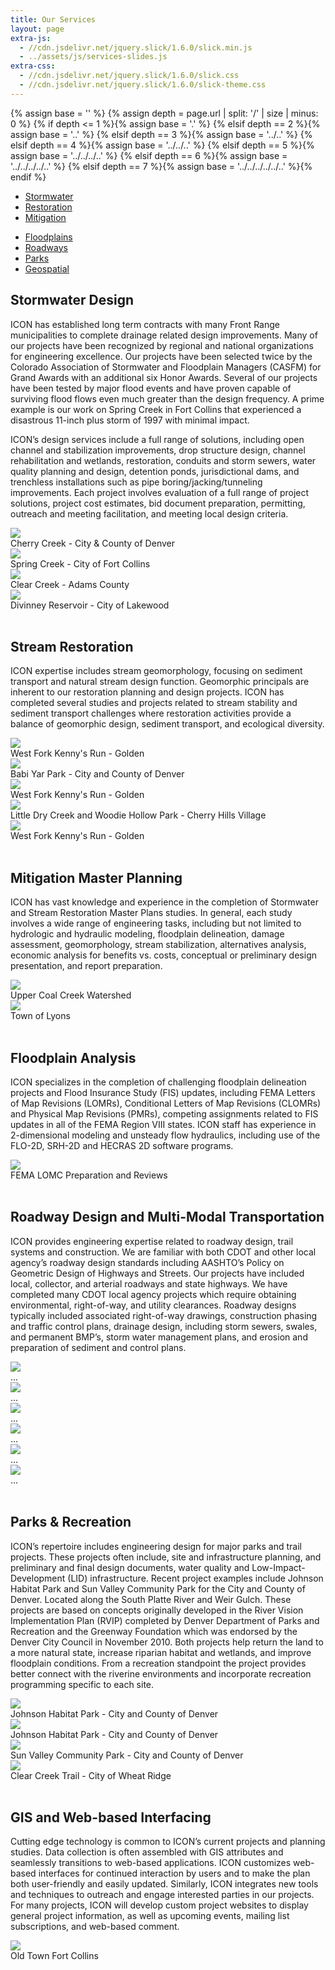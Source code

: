 ```yaml
---
title: Our Services
layout: page
extra-js:
  - //cdn.jsdelivr.net/jquery.slick/1.6.0/slick.min.js
  - ../assets/js/services-slides.js
extra-css:
  - //cdn.jsdelivr.net/jquery.slick/1.6.0/slick.css
  - //cdn.jsdelivr.net/jquery.slick/1.6.0/slick-theme.css
---
```


{% assign base = '' %}
{% assign depth = page.url | split: '/' | size | minus: 0 %}
{% if    depth <= 1 %}{% assign base = '.' %}
{% elsif depth == 2 %}{% assign base = '..' %}
{% elsif depth == 3 %}{% assign base = '../..' %}
{% elsif depth == 4 %}{% assign base = '../../..' %}
{% elsif depth == 5 %}{% assign base = '../../../..' %}
{% elsif depth == 6 %}{% assign base = '../../../../..' %}
{% elsif depth == 7 %}{% assign base = '../../../../../..' %}{% endif %}

<section>
  <ul class="actions fit small">
    <li><a href="#stormwater-design" class="button fit small special">Stormwater</a></li>
    <li><a href="#stream-restoration" class="button fit small">Restoration</a></li>
    <li><a href="#mitigation-master-planning" class="button fit small special">Mitigation</a></li>
  </ul>
  <ul class="actions fit small">  
    <li><a href="#floodplain-analysis" class="button fit small">Floodplains</a></li>
    <li><a href="#roadway-design-and-multi-modal-transportation" class="button fit small special">Roadways</a></li>
    <li><a href="#parks--recreation" class="button fit small">Parks</a></li>
    <li><a href="#gis-and-web-based-interfacing" class="button fit small special">Geospatial</a></li>
  </ul>
</section>

## Stormwater Design

ICON has established long term contracts with many Front Range municipalities to
complete drainage related design improvements. Many of our projects have been
recognized by regional and national organizations for engineering excellence.
Our projects have been selected twice by the Colorado Association of Stormwater
and Floodplain Managers (CASFM) for Grand Awards with an additional six Honor
Awards. Several of our projects have been tested by major flood events and have
proven capable of surviving flood flows even much greater than the design
frequency. A prime example is our work on Spring Creek in Fort Collins that
experienced a disastrous 11-inch plus storm of 1997 with minimal impact.

ICON’s design services include a full range of solutions, including open channel
and stabilization improvements, drop structure design, channel rehabilitation
and wetlands, restoration, conduits and storm sewers, water quality planning and
design, detention ponds, jurisdictional dams, and trenchless installations such
as pipe boring/jacking/tunneling improvements. Each project involves evaluation
of a full range of project solutions, project cost estimates, bid document
preparation, permitting, outreach and meeting facilitation, and meeting local
design criteria.

<div class="row">
  <div class="8u -2u 12u$(small)">
    <div class="sd-slides">
      <div class="image fit slide">
        <img src="{{base}}/images/sd-cherry-creek.jpg">
        <div class="slide_caption">Cherry Creek - City & County of Denver</div>
      </div>
      <div class="image fit slide">
        <img src="{{base}}/images/sd-spring-creek.jpg">
        <div class="slide_caption">Spring Creek - City of Fort Collins</div>
      </div>
      <div class="image fit slide">
        <img src="{{base}}/images/sd-clear-creek.jpg">
        <div class="slide_caption">Clear Creek - Adams County</div>
      </div>
      <div class="image fit slide">
        <img src="{{base}}/images/sd-divinney.jpg">
        <div class="slide_caption">Divinney Reservoir - City of Lakewood</div>
      </div>
    </div>
  </div>
</div>
<br />

## Stream Restoration

ICON expertise includes stream geomorphology, focusing on sediment transport and
natural stream design function.  Geomorphic principals are inherent to our
restoration planning and design projects.  ICON has completed several studies
and projects related to stream stability and sediment transport challenges where
restoration activities provide a balance of geomorphic design, sediment
transport, and ecological diversity.

<div class="row">
  <div class="8u -2u 12u$(small)">
    <div class="sr-slides">
      <div class="image fit slide">
        <img src="{{base}}/images/sr-kennys-1.jpg">
        <div class="slide_caption">West Fork Kenny's Run - Golden</div>
      </div>
      <div class="image fit slide">
        <img src="{{base}}/images/sr-babiyar.jpg">
        <div class="slide_caption">Babi Yar Park - City and County of Denver</div>
      </div>
      <div class="image fit slide">
      <img src="{{base}}/images/sr-kennys-2.jpg">
      <div class="slide_caption">West Fork Kenny's Run - Golden</div>
      </div>
      <div class="image fit slide">
        <img src="{{base}}/images/sr-woodie.jpg">
        <div class="slide_caption">Little Dry Creek and Woodie Hollow Park - Cherry Hills Village</div>
      </div>
      <div class="image fit slide">
        <img src="{{base}}/images/sr-kennys-3.jpg">
        <div class="slide_caption">West Fork Kenny's Run - Golden</div>
      </div>
    </div>
  </div>
</div>
<br />

## Mitigation Master Planning

ICON has vast knowledge and experience in the completion of Stormwater and
Stream Restoration Master Plans studies. In general, each study involves a wide
range of engineering tasks, including but not limited to hydrologic and
hydraulic modeling, floodplain delineation, damage assessment, geomorphology,
stream stabilization, alternatives analysis, economic analysis for benefits vs.
costs, conceptual or preliminary design presentation, and report preparation.

<div class="row">
  <div class="8u -2u 12u$(small)">
    <div class="mp-slides">
      <div class="image fit slide">
        <img src="{{base}}/images/mp-coalcreek.jpg">
        <div class="slide_caption">Upper Coal Creek Watershed</div>
      </div>
      <div class="image fit slide">
        <img src="{{base}}/images/mp-lyons.jpg">
        <div class="slide_caption">Town of Lyons</div>
      </div>
    </div>
  </div>
</div>
<br />


## Floodplain Analysis

ICON specializes in the completion of challenging floodplain delineation
projects and Flood Insurance Study (FIS) updates, including FEMA Letters of Map
Revisions (LOMRs), Conditional Letters of Map Revisions (CLOMRs) and Physical
Map Revisions (PMRs), competing assignments related to FIS updates in all of the
FEMA Region VIII states. ICON staff has experience in 2-dimensional modeling and
unsteady flow hydraulics, including use of the FLO-2D, SRH-2D and HECRAS 2D
software programs.

<div class="row">
  <div class="8u -2u 12u$(small)">
    <div class="fa-slides">
      <div class="image fit slide">
        <img src="{{base}}/images/fa-panel.jpg">
        <div class="slide_caption">FEMA LOMC Preparation and Reviews</div>
      </div>
    </div>
  </div>
</div>
<br />

## Roadway Design and Multi-Modal Transportation

ICON provides engineering expertise related to roadway design, trail systems and
construction. We are familiar with both CDOT and other local agency’s roadway
design standards including AASHTO’s Policy on Geometric Design of Highways and
Streets. Our projects have included local, collector, and arterial roadways and
state highways. We have completed many CDOT local agency projects which require
obtaining environmental, right-of-way, and utility clearances. Roadway designs
typically included associated right-of-way drawings, construction phasing and
traffic control plans, drainage design, including storm sewers, swales, and
permanent BMP’s, storm water management plans, and erosion and preparation of
sediment and control plans.

<div class="row">
  <div class="8u -2u 12u$(small)">
    <div class="rd-slides">
      <div class="image fit slide">
        <img src="{{base}}/images/rd-1.jpg">
        <div class="slide_caption">...</div>
      </div>
      <div class="image fit slide">
        <img src="{{base}}/images/rd-2.jpg">
        <div class="slide_caption">...</div>
      </div>
      <div class="image fit slide">
        <img src="{{base}}/images/rd-3.jpg">
        <div class="slide_caption">...</div>
      </div>
      <div class="image fit slide">
        <img src="{{base}}/images/rd-4.jpg">
        <div class="slide_caption">...</div>
      </div>
      <div class="image fit slide">
        <img src="{{base}}/images/rd-5.jpg">
        <div class="slide_caption">...</div>
      </div>
      <div class="image fit slide">
        <img src="{{base}}/images/rd-dahlia.jpg">
        <div class="slide_caption">...</div>
      </div>
    </div>
  </div>
</div>
<br />


## Parks & Recreation

ICON’s repertoire includes engineering design for major parks and trail
projects.  These projects often include, site and infrastructure planning, and
preliminary and final design documents, water quality and Low-Impact-Development
(LID) infrastructure.  Recent project examples include Johnson Habitat Park and
Sun Valley Community Park for the City and County of Denver.  Located along the
South Platte River and Weir Gulch. These projects are based on concepts
originally developed in the River Vision Implementation Plan (RVIP) completed by
Denver Department of Parks and Recreation and the Greenway Foundation which was
endorsed by the Denver City Council in November 2010. Both projects help return
the land to a more natural state, increase riparian habitat and wetlands, and
improve floodplain conditions. From a recreation standpoint the project provides
better connect with the riverine environments and incorporate recreation
programming specific to each site.  

<div class="row">
  <div class="8u -2u 12u$(small)">
    <div class="pr-slides">
      <div class="image fit slide">
        <img src="{{base}}/images/pr-1.jpg">
        <div class="slide_caption">Johnson Habitat Park - City and County of Denver</div>
      </div>
      <div class="image fit slide">
        <img src="{{base}}/images/pr-2.jpg">
        <div class="slide_caption">Johnson Habitat Park - City and County of Denver</div>
      </div>
      <div class="image fit slide">
        <img src="{{base}}/images/pr-3.jpg">
        <div class="slide_caption">Sun Valley Community Park - City and County of Denver</div>
      </div>
      <div class="image fit slide">
        <img src="{{base}}/images/pr-4.jpg">
        <div class="slide_caption">Clear Creek Trail - City of Wheat Ridge</div>
      </div>
    </div>
  </div>
</div>
<br />


## GIS and Web-based Interfacing

Cutting edge technology is common to ICON’s current projects and planning
studies. Data collection is often assembled with GIS attributes and seamlessly
transitions to web-based applications. ICON customizes web-based interfaces for
continued interaction by users and to make the plan both user-friendly and
easily updated. Similarly, ICON integrates new tools and techniques to outreach
and engage interested parties in our projects. For many projects, ICON will
develop custom project websites to display general project information, as well
as upcoming events, mailing list subscriptions, and web-based comment.

<div class="row">
  <div class="8u -2u 12u$(small)">
    <div class="gis-slides">
      <div class="image fit slide">
        <img src="{{base}}/images/gis-oldtown.jpg">
        <div class="slide_caption">Old Town Fort Collins</div>
      </div>
      </div>
    </div>
  </div>
</div>
<br />
